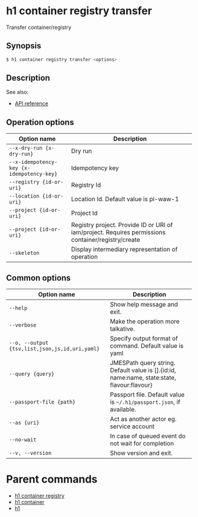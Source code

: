 
# h1 container registry transfer

Transfer container/registry

## Synopsis

```bash
$ h1 container registry transfer <options>
```

## Description

See also:

* [API reference](https://api.hyperone.com/v2/docs#operation/container_project_registry_transfer)

## Operation options

| Option name                                   | Description                                                                                        |
| --------------------------------------------- | -------------------------------------------------------------------------------------------------- |
| ```--x-dry-run {x-dry-run}```                 | Dry run                                                                                            |
| ```--x-idempotency-key {x-idempotency-key}``` | Idempotency key                                                                                    |
| ```--registry {id-or-uri}```                  | Registry Id                                                                                        |
| ```--location {id-or-uri}```                  | Location Id. Default value is pl-waw-1                                                             |
| ```--project {id-or-uri}```                   | Project Id                                                                                         |
| ```--project {id-or-uri}```                   | Registry project. Provide ID or URI of iam/project. Requires permissions container/registry/create |
| ```--skeleton```                              | Display intermediary representation of operation                                                   |

## Common options

| Option name                                        | Description                                                                                    |
| -------------------------------------------------- | ---------------------------------------------------------------------------------------------- |
| ```--help```                                       | Show help message and exit.                                                                    |
| ```--verbose```                                    | Make the operation more talkative.                                                             |
| ```--o, --output {tsv,list,json,js,id,uri,yaml}``` | Specify output format of command. Default value is yaml                                        |
| ```--query {query}```                              | JMESPath query string. Default value is [].\{id:id, name:name, state:state, flavour:flavour\}  |
| ```--passport-file {path}```                       | Passport file. Default value is ```~/.h1/passport.json```, if available.                       |
| ```--as {uri}```                                   | Act as another actor eg. service account                                                       |
| ```--no-wait```                                    | In case of queued event do not wait for completion                                             |
| ```--v, --version```                               | Show version and exit.                                                                         |

# Parent commands

* [h1 container registry](./../README.md)
* [h1 container](./../../README.md)
* [h1](./../../../README.md)
